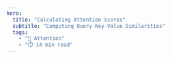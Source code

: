 ```yaml
---
hero:
  title: "Calculating Attention Scores"
  subtitle: "Computing Query-Key-Value Similarities"
  tags:
    - "🎯 Attention"
    - "⏱️ 14 min read"
---
```


